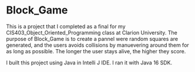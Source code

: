 # Block_Game
This is a project that I completed as a final for my CIS403_Object_Oriented_Programming class at Clarion University.
The purpose of Block_Game is to create a pannel were random squares are generated, and the users avoids collisions by manuevering around them for as long as possible. The longer the user stays alive, the higher they score.

I built this project using Java in Intelli J IDE. I ran it with Java 16 SDK. 
